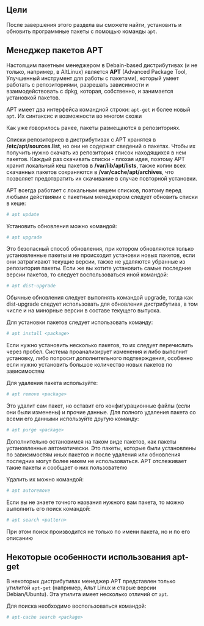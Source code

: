 ## Цели

После завершения этого раздела вы сможете найти, установить и обновить программные пакеты с помощью команды `apt`.

## Менеджер пакетов APT

Настоящим пакетным менеджером в Debain-based дистрибутивах (и не только, например, в AltLinux) является **APT** (Advanced Package Tool, Улучшенный инструмент для работы с пакетами), который умеет работать с репозиториями, разрешать зависимости и взаимодействовать с dpkg, которая, собственно, и занимается установкой пакетов.

APT имеет два интерфейса командной строки: `apt-get` и более новый `apt`. Их синтаксис и возможности во многом схожи

Как уже говорилось ранее, пакеты размещаются в репозиториях.

Списки репозиториев в дистрибутивах с APT хранятся в **/etc/apt/sources.list**, но они не содержат сведений о пакетах. Чтобы их получить нужно скачать из репозитория список находящихся в нем пакетов. Каждый раз скачивать списки - плохая идея, поэтому APT хранит локальный кеш пакетов в **/var/lib/apt/lists**, также копии всех скачанных пакетов сохраняются в **/var/cache/apt/archives**, что позволяет предотвратить их скачивание в случае повторной установки.

APT всегда работает с локальным кешем списков, поэтому перед любыми действиями с пакетным менеджером следует обновить списки в кеше:

```bash
# apt update
```

Установить обновления можно командой:

```bash
# apt upgrade
```

Это безопасный способ обновления, при котором обновляются только установленные пакеты и не происходит установки новых пакетов, если они затрагивают текущие версии, также не удаляются убранные из репозитория пакеты. Если же вы хотите установить самые последние версии пакетов, то следует воспользоваться иной командой:

```bash
# apt dist-upgrade
```

Обычные обновления следует выполнять командой upgrade, тогда как dist-upgrade следует использовать для обновления дистрибутива, в том числе и на минорные версии в составе текущего выпуска.

Для установки пакетов следует использовать команду:

```bash
# apt install <package>
```

Если нужно установить несколько пакетов, то их следует перечислить через пробел. Система проанализирует изменения и либо выполнит установку, либо попросит дополнительного подтверждения, особенно если нужно установить большое количество новых пакетов по зависимостям

Для удаления пакета используйте:

```bash
# apt remove <package>
```

Это удалит сам пакет, но оставит его конфигурационные файлы (если они были изменены) и прочие данные. Для полного удаления пакета со всеми его данными используйте другую команду:

```bash
# apt purge <package>
```

Дополнительно остановимся на таком виде пакетов, как пакеты установленные автоматически. Это пакеты, которые были установлены по зависимостям иных пакетов и после удаления или обновления последних могут более никем не использоваться. APT отслеживает такие пакеты и сообщает о них пользователю

Удалить их можно командой:

```bash
# apt autoremove
```

Если вы не знаете точного названия нужного вам пакета, то можно выполнить его поиск командой:

```bash
# apt search <pattern>
```

При этом поиск производится не только по имени пакета, но и по его описанию

## Некоторые особенности использования apt-get

В некоторых дистрибутивах менеджер APT представлен только утилитой `apt-get` (например, Альт Linux и старые версии Debian/Ubuntu). Эта утилита имеет несколько отличий от `apt`.

Для поиска необходимо воспользоваться командой:

```bash
# apt-cache search <package>
```
